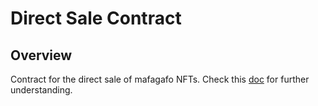 # Direct Sale Contract

## Overview

Contract for the direct sale of mafagafo NFTs. Check this [doc](https://ipfs.io/ipfs/QmUtmiq1nnNfHiSZw1g4HXx37VGZNq2uUt6Lj2qwAHjwkx) for further understanding.
